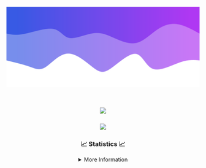![Header](./IMG_4001.png)
<div align="center">

<h1 align="center">
  <a href="https://git.io/typing-svg">
    <img src="https://readme-typing-svg.herokuapp.com/?lines=Welcome+to+my+profile!+👋;JavaScript+developer.;&center=true&size=25">
  </a>
</h1>

<p align="center">
  <img src="https://lanyard.cnrad.dev/api/624702585596805130" />
</p>

### 📈 Statistics 📈
<details>
    <summary>More Information</summary>
    <br/>

<!--START_SECTION:waka-->
![Code Time](http://img.shields.io/badge/Code%20Time-176%20hrs%206%20mins-blue)

![Profile Views](http://img.shields.io/badge/Profile%20Views-0-blue)

**🐱 My GitHub Data** 

> 📦 2.5 kB Used in GitHub's Storage 
 > 
> 🏆 3 Contributions in the Year 2024
 > 
> 🚫 Not Opted to Hire
 > 
> 📜 5 Public Repositories 
 > 
> 🔑 1 Private Repositories 
 > 
**I'm an Early 🐤** 

```text
🌞 Morning                365 commits         ███████░░░░░░░░░░░░░░░░░░   29.18 % 
🌆 Daytime                431 commits         █████████░░░░░░░░░░░░░░░░   34.45 % 
🌃 Evening                412 commits         ████████░░░░░░░░░░░░░░░░░   32.93 % 
🌙 Night                  43 commits          █░░░░░░░░░░░░░░░░░░░░░░░░   03.44 % 
```
📅 **I'm Most Productive on Wednesday** 

```text
Monday                   152 commits         ███░░░░░░░░░░░░░░░░░░░░░░   12.15 % 
Tuesday                  163 commits         ███░░░░░░░░░░░░░░░░░░░░░░   13.03 % 
Wednesday                298 commits         ██████░░░░░░░░░░░░░░░░░░░   23.82 % 
Thursday                 266 commits         █████░░░░░░░░░░░░░░░░░░░░   21.26 % 
Friday                   141 commits         ███░░░░░░░░░░░░░░░░░░░░░░   11.27 % 
Saturday                 107 commits         ██░░░░░░░░░░░░░░░░░░░░░░░   08.55 % 
Sunday                   124 commits         ██░░░░░░░░░░░░░░░░░░░░░░░   09.91 % 
```


📊 **This Week I Spent My Time On** 

```text
🕑︎ Time Zone: America/New_York

💬 Programming Languages: 
Java                     18 hrs 44 mins      ████████████████████░░░░░   81.95 % 
Kotlin                   2 hrs 18 mins       ███░░░░░░░░░░░░░░░░░░░░░░   10.10 % 
XML                      1 hr 39 mins        ██░░░░░░░░░░░░░░░░░░░░░░░   07.26 % 
YAML                     7 mins              ░░░░░░░░░░░░░░░░░░░░░░░░░   00.54 % 
HTML                     0 secs              ░░░░░░░░░░░░░░░░░░░░░░░░░   00.07 % 

🔥 Editors: 
IntelliJ                 22 hrs 51 mins      █████████████████████████   100.00 % 

🐱‍💻 Projects: 
hcf                      11 hrs              ████████████░░░░░░░░░░░░░   48.13 % 
Mercury                  6 hrs 33 mins       ███████░░░░░░░░░░░░░░░░░░   28.67 % 
Sodium                   2 hrs 26 mins       ███░░░░░░░░░░░░░░░░░░░░░░   10.66 % 
shard                    2 hrs 13 mins       ██░░░░░░░░░░░░░░░░░░░░░░░   09.70 % 
Carbon                   15 mins             ░░░░░░░░░░░░░░░░░░░░░░░░░   01.15 % 

💻 Operating System: 
Windows                  22 hrs 51 mins      █████████████████████████   100.00 % 
```

**I Mostly Code in Java** 

```text
Java                     24 repos            ██████████████████████░░░   88.89 % 
JavaScript               2 repos             ██░░░░░░░░░░░░░░░░░░░░░░░   07.41 % 
C++                      1 repo              █░░░░░░░░░░░░░░░░░░░░░░░░   03.70 % 
```



**Timeline**

![Lines of Code chart](https://raw.githubusercontent.com/DevDipin/DevDipin/main/assets/bar_graph.png)


 Last Updated on 22/03/2024 01:41:40 UTC
<!--END_SECTION:waka-->

![Footer](./IMG_4002.png)